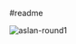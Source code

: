 #readme


![aslan-round1](https://github.com/aslan-asilon31/aslanasilon/assets/116990574/8d5ae9ff-e7ed-4a8f-948c-4a92e35ce51b)
